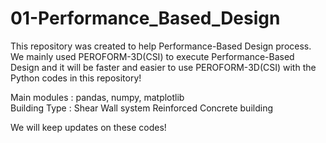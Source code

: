 # 01-Performance_Based_Design
This repository was created to help Performance-Based Design process.  
We mainly used PEROFORM-3D(CSI) to execute Performance-Based Design and it will be faster and easier to use PEROFORM-3D(CSI) with the Python codes in this repository!  

Main modules : pandas, numpy, matplotlib  
Building Type : Shear Wall system Reinforced Concrete building  

We will keep updates on these codes!
